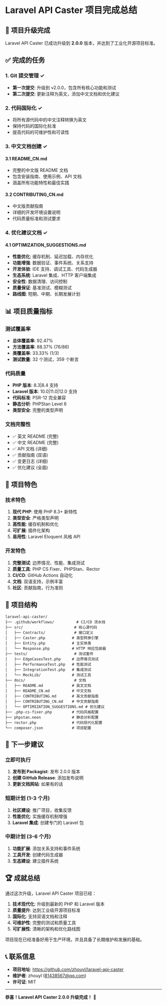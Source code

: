 # Laravel API Caster 项目完成总结

## 🎉 项目升级完成

Laravel API Caster 已成功升级到 **2.0.0** 版本，并达到了工业化开源项目标准。

## ✅ 完成的任务

### 1. Git 提交管理 ✓
- **第一次提交**: 升级到 v2.0.0，包含所有核心功能和测试
- **第二次提交**: 更新注释为英文，添加中文文档和优化建议

### 2. 代码国际化 ✓
- 将所有源代码中的中文注释转换为英文
- 保持代码的国际化标准
- 提高代码的可维护性和可读性

### 3. 中文文档创建 ✓

#### 3.1 README_CN.md
- 完整的中文版 README 文档
- 包含安装指南、使用示例、API 文档
- 涵盖所有功能特性和最佳实践

#### 3.2 CONTRIBUTING_CN.md
- 中文版贡献指南
- 详细的开发环境设置说明
- 代码质量标准和测试要求

### 4. 优化建议文档 ✓

#### 4.1 OPTIMIZATION_SUGGESTIONS.md
- **性能优化**: 缓存机制、延迟加载、内存优化
- **功能增强**: 数据验证、事件系统、关系支持
- **开发体验**: IDE 支持、调试工具、代码生成器
- **生态系统**: Laravel 集成、HTTP 客户端集成
- **安全性**: 数据清理、访问控制
- **质量保证**: 基准测试、模糊测试
- **路线图**: 短期、中期、长期发展计划

## 📊 项目质量指标

### 测试覆盖率
- **总体覆盖率**: 92.47%
- **方法覆盖率**: 88.37% (76/86)
- **类覆盖率**: 33.33% (1/3)
- **测试数量**: 32 个测试，359 个断言

### 代码质量
- **PHP 版本**: 8.3|8.4 支持
- **Laravel 版本**: 10.0|11.0|12.0 支持
- **代码标准**: PSR-12 完全兼容
- **静态分析**: PHPStan Level 6
- **类型安全**: 完整的类型声明

### 文档完整性
- ✅ 英文 README (完整)
- ✅ 中文 README (完整)
- ✅ API 文档 (详细)
- ✅ 贡献指南 (双语)
- ✅ 变更日志 (详细)
- ✅ 优化建议 (全面)

## 🚀 项目特色

### 技术特色
1. **现代 PHP**: 使用 PHP 8.3+ 新特性
2. **类型安全**: 严格类型声明
3. **高性能**: 缓存机制和优化
4. **可扩展**: 插件化架构
5. **易用性**: Laravel Eloquent 风格 API

### 开发特色
1. **完整测试**: 边界情况、性能、集成测试
2. **质量工具**: PHP CS Fixer、PHPStan、Rector
3. **CI/CD**: GitHub Actions 自动化
4. **文档**: 双语支持，示例丰富
5. **社区**: 贡献指南，行为准则

## 📁 项目结构

```
laravel-api-caster/
├── .github/workflows/          # CI/CD 流水线
├── src/                       # 核心源代码
│   ├── Contracts/             # 接口定义
│   ├── Caster.php            # 类型转换引擎
│   ├── Entity.php            # 主实体类
│   └── Response.php          # HTTP 响应包装器
├── tests/                     # 测试套件
│   ├── EdgeCasesTest.php     # 边界情况测试
│   ├── PerformanceTest.php   # 性能测试
│   ├── IntegrationTest.php   # 集成测试
│   └── MockLib/              # 测试工具
├── docs/                      # 文档
│   ├── README.md             # 英文文档
│   ├── README_CN.md          # 中文文档
│   ├── CONTRIBUTING.md       # 英文贡献指南
│   ├── CONTRIBUTING_CN.md    # 中文贡献指南
│   └── OPTIMIZATION_SUGGESTIONS.md # 优化建议
├── .php-cs-fixer.php         # 代码风格配置
├── phpstan.neon              # 静态分析配置
├── rector.php                # 代码现代化配置
└── composer.json             # 项目配置
```

## 🎯 下一步建议

### 立即可执行
1. **发布到 Packagist**: 发布 2.0.0 版本
2. **创建 GitHub Release**: 添加发布说明
3. **更新文档网站**: 如果有的话

### 短期计划 (1-3 个月)
1. **社区建设**: 推广项目，收集反馈
2. **性能优化**: 实施缓存机制增强
3. **Laravel 集成**: 创建专门的 Laravel 包

### 中期计划 (3-6 个月)
1. **功能扩展**: 添加关系支持和事件系统
2. **工具开发**: 创建代码生成器
3. **生态建设**: 建立插件系统

## 🏆 成就总结

通过这次升级，Laravel API Caster 项目已经：

1. **技术现代化**: 升级到最新的 PHP 和 Laravel 版本
2. **质量提升**: 达到工业级开源项目标准
3. **国际化**: 支持双语文档和注释
4. **可维护性**: 完整的测试和质量工具
5. **可扩展性**: 清晰的架构和优化路线图

项目现在已经准备好用于生产环境，并且具备了长期维护和发展的基础。

## 📞 联系信息

- **项目地址**: https://github.com/zhouyl/laravel-api-caster
- **维护者**: zhouyl (81438567@qq.com)
- **许可证**: MIT

---

**恭喜！Laravel API Caster 2.0.0 升级完成！** 🎉
